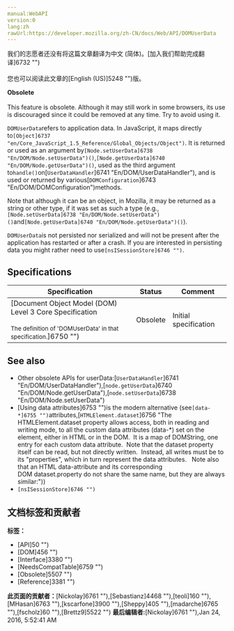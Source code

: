 ```yaml
---
manual:WebAPI
version:0
lang:zh
rawUrl:https://developer.mozilla.org/zh-CN/docs/Web/API/DOMUserData
---
```




<bdi>我们的志愿者还没有将这篇文章翻译为<bdi>中文 (简体)</bdi>。[加入我们帮助完成翻译]6732 "")<br></br>您也可以阅读此文章的[English (US)]5248 "")版。</bdi>






**Obsolete**<br></br>This feature is obsolete. Although it may still work in some browsers, its use is discouraged since it could be removed at any time. Try to avoid using it.




`DOMUserData`refers to application data. In JavaScript, it maps directly to`[Object]6737 "en/Core_JavaScript_1.5_Reference/Global_Objects/Object")`. It is returned or used as an argument by`[Node.setUserData]6738 "En/DOM/Node.setUserData")()`,`[Node.getUserData]6740 "En/DOM/Node.getUserData")()`, used as the third argument to`handle()`on[`UserDataHandler`]6741 "En/DOM/UserDataHandler"), and is used or returned by various[`DOMConfiguration`]6743 "En/DOM/DOMConfiguration")methods.



Note that although it can be an object, in Mozilla, it may be returned as a string or other type, if it was set as such a type (e.g.,`[Node.setUserData]6738 "En/DOM/Node.setUserData")()`and`[Node.getUserData]6740 "En/DOM/Node.getUserData")()`).



`DOMUserData`is not persisted nor serialized and will not be present after the application has restarted or after a crash. If you are interested in persisting data you might rather need to use`[nsISessionStore]6746 "")`.


## Specifications<a name="Specifications"></a>
Specification | Status | Comment 
 ---  |  ---  |  ---  | 
[Document Object Model (DOM) Level 3 Core Specification<br></br><small>The definition of &#39;DOMUserData&#39; in that specification.</small>]6750 "") | Obsolete | Initial specification 


## See also<a name="See_also"></a>

* Other obsolete APIs for userData:[`UserDataHandler`]6741 "En/DOM/UserDataHandler"),[`node.getUserData`]6740 "En/DOM/Node.getUserData"),[`node.setUserData`]6738 "En/DOM/Node.setUserData")
* [Using data attributes]6753 "")is the modern alternative (see`[data-*]6755 "")`attributes,[`HTMLElement.dataset`]6756 "The HTMLElement.dataset property allows access, both in reading and writing mode, to all the custom data attributes (data-*) set on the element, either in HTML or in the DOM.  It is a map of DOMString, one entry for each custom data attribute.  Note that the dataset property itself can be read, but not directly written.  Instead, all writes must be to its "properties", which in turn represent the data attributes.   Note also that an HTML data-attribute and its corresponding DOM dataset.property do not share the same name, but they are always similar:"))
* `[nsISessionStore]6746 "")`



## 文档标签和贡献者
**标签：**
* [API]50 "")
* [DOM]456 "")
* [Interface]3380 "")
* [NeedsCompatTable]6759 "")
* [Obsolete]5507 "")
* [Reference]3381 "")

**此页面的贡献者：**[Nickolay]6761 ""),[Sebastianz]4468 ""),[teoli]160 ""),[MHasan]6763 ""),[kscarfone]3900 ""),[Sheppy]405 ""),[madarche]6765 ""),[fscholz]60 ""),[Brettz9]5522 "")
**最后编辑者:**[Nickolay]6761 ""),<time>Jan 24, 2016, 5:52:41 AM</time>


